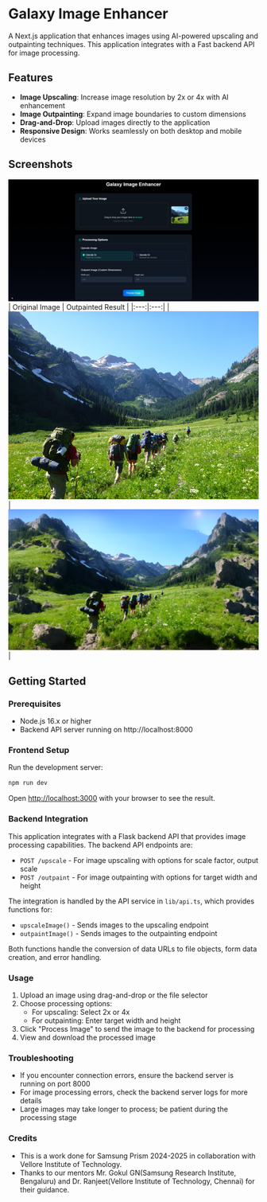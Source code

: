 # Galaxy Image Enhancer

A Next.js application that enhances images using AI-powered upscaling and outpainting techniques. This application integrates with a Fast backend API for image processing.

## Features

- **Image Upscaling**: Increase image resolution by 2x or 4x with AI enhancement
- **Image Outpainting**: Expand image boundaries to custom dimensions
- **Drag-and-Drop**: Upload images directly to the application
- **Responsive Design**: Works seamlessly on both desktop and mobile devices

## Screenshots
![Image Processing Options](screenshots/processing_options.png)
| Original Image | Outpainted Result |
|:---:|:---:|
| ![Original Image(846x635)](screenshots/hike_original.jpg) | ![Outpainted Image(1920x1080)](screenshots/hike_outpainted.jpg) |


## Getting Started

### Prerequisites

- Node.js 16.x or higher
- Backend API server running on http://localhost:8000

### Frontend Setup

Run the development server:

```bash
npm run dev
```

Open [http://localhost:3000](http://localhost:3000) with your browser to see the result.

### Backend Integration

This application integrates with a Flask backend API that provides image processing capabilities. The backend API endpoints are:

- `POST /upscale` - For image upscaling with options for scale factor, output scale
- `POST /outpaint` - For image outpainting with options for target width and height

The integration is handled by the API service in `lib/api.ts`, which provides functions for:

- `upscaleImage()` - Sends images to the upscaling endpoint
- `outpaintImage()` - Sends images to the outpainting endpoint

Both functions handle the conversion of data URLs to file objects, form data creation, and error handling.

### Usage

1. Upload an image using drag-and-drop or the file selector
2. Choose processing options:
   - For upscaling: Select 2x or 4x
   - For outpainting: Enter target width and height
3. Click "Process Image" to send the image to the backend for processing
4. View and download the processed image

### Troubleshooting

- If you encounter connection errors, ensure the backend server is running on port 8000
- For image processing errors, check the backend server logs for more details
- Large images may take longer to process; be patient during the processing stage

### Credits
- This is a work done for Samsung Prism 2024-2025 in collaboration with Vellore Institute of Technology.
- Thanks to our mentors Mr. Gokul GN(Samsung Research Institute, Bengaluru) and Dr. Ranjeet(Vellore Institute of Technology, Chennai) for their guidance.
